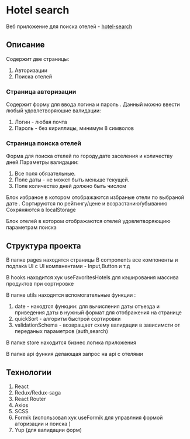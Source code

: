 # Hotel search
Веб приложение для поиска отелей - [hotel-search]( https://hotel-search-test.vercel.app/)

## Описание 
Содержит две страницы:
1. Авторизации 
2. Поиска отелей

### Страница авторизации  
Содержит форму для ввода логина и пароль . Данный можно ввести любый удовлетворяюшие  валидации:  
1. Логин - любая почта
2. Пароль - без кириллицы, минимум 8 символов

### Страница поиска отелей 
Форма для поиска отелей по городу,дате заселения  и количеству дней.Параметры валидации: 
1. Все поля обязательные.
2. Поле даты - не может быть меньше текущей.
3. Поле количество дней должно быть числом 

Блок избраное в котором отображаются избраные отели по выбраной дате . 
Сортируются  по рейтингу/цене и возрастанию/убыванию 
Сохряняются в localStorage

Блок отелей в котором отображаются отелей удовлетворяющию параметрам поиска 

## Структура проекта
В папке pages находятся  страницы 
В components все компоненты и подпака UI с UI компанентами - Input,Button и т.д

В hooks находится хук useFavoritesHotels для кэширования массива продуктов при сортировке

В папке utils находятся вспомогательные функции :
1. date - находтся функции: для вычисления даты отъезда  и приведения даты в нужный формат для отображения на странице 
2. quickSort - алгоритм быстрой сортировки
3.  validationSchema - возвращает схему валидации в зависимсти от переданых параметров (auth,search)

В папке store находится бизнес логика приложения

В папке api функия делающая запрос на api с отелями 

## Технологии

1. React  
2. Redux/Redux-saga  
3. React Router
4. Axios
5. SCSS
6. Formik (использовал хук useFormik для управлния формой аторизации и поиска )
7. Yup (для валидации форм)
 
